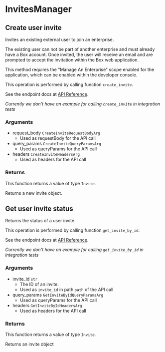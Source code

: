 # InvitesManager

## Create user invite

Invites an existing external user to join an enterprise.

The existing user can not be part of another enterprise and
must already have a Box account. Once invited, the user will receive an
email and are prompted to accept the invitation within the
Box web application.

This method requires the &quot;Manage An Enterprise&quot; scope enabled for
the application, which can be enabled within the developer console.

This operation is performed by calling function `create_invite`.

See the endpoint docs at
[API Reference](https://developer.box.com/reference/post-invites/).

*Currently we don't have an example for calling `create_invite` in integration tests*

### Arguments

- request_body `CreateInviteRequestBodyArg`
  - Used as requestBody for the API call
- query_params `CreateInviteQueryParamsArg`
  - Used as queryParams for the API call
- headers `CreateInviteHeadersArg`
  - Used as headers for the API call


### Returns

This function returns a value of type `Invite`.

Returns a new invite object.


## Get user invite status

Returns the status of a user invite.

This operation is performed by calling function `get_invite_by_id`.

See the endpoint docs at
[API Reference](https://developer.box.com/reference/get-invites-id/).

*Currently we don't have an example for calling `get_invite_by_id` in integration tests*

### Arguments

- invite_id `str`
  - The ID of an invite.
  - Used as `invite_id` in path `path` of the API call
- query_params `GetInviteByIdQueryParamsArg`
  - Used as queryParams for the API call
- headers `GetInviteByIdHeadersArg`
  - Used as headers for the API call


### Returns

This function returns a value of type `Invite`.

Returns an invite object


